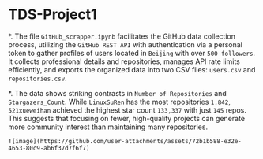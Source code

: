 # TDS-Project1
*. The file `GitHub_scrapper.ipynb` facilitates the GitHub data collection process, utilizing the `GitHub REST API` with authentication via a personal token to gather     profiles of users located in `Beijing` with over `500 followers`. It collects professional details and repositories, manages API rate limits efficiently, and          exports the organized data into two CSV files: `users.csv` and `repositories.csv`.

*. The data shows striking contrasts in `Number of Repositories` and `Stargazers_Count`. While `LinuxSuRen` has the most repositories `1,842`, `521xueweihan` achieved the highest star count `133,337` with just `145` repos. This suggests that focusing on fewer, high-quality projects can generate more community interest than maintaining many repositories.

    ![image](https://github.com/user-attachments/assets/72b1b588-e32e-4653-80c9-ab6f37d7f6f7)


